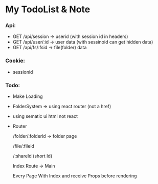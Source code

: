# My TodoList & Note

### Api:
  * GET /api/session -> userid (with session id in headers)
  * GET /api/user/:id -> user data (with sessinoid can get hidden data)
  * GET /api/fs/:fsid -> file(folder) data

### Cookie:
  * sessionid

### Todo:
  * Make Loading

  * FolderSystem => using react router (not a href)

  * using sematic ui html not react

  * Router

    /folder/:folderid -> folder page

    /file/:fileid

    /:shareId (short Id)

    Index Route -> Main

    Every Page With Index and receive Props before rendering
